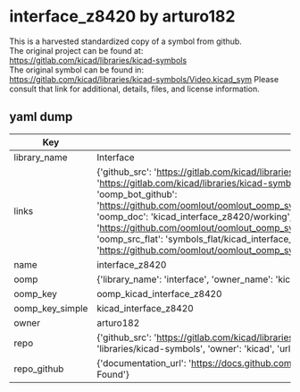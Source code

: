 # interface_z8420 by arturo182  
This is a harvested standardized copy of a symbol from github.  
The original project can be found at:  
https://gitlab.com/kicad/libraries/kicad-symbols  
The original symbol can be found in:
https://gitlab.com/kicad/libraries/kicad-symbols/Video.kicad_sym
Please consult that link for additional, details, files, and license information.  
## yaml dump  
| Key | Value |  
| --- | --- |  
| library_name | Interface |  
| links | {'github_src': 'https://gitlab.com/kicad/libraries/kicad-symbols/Video.kicad_sym', 'github_src_repo': 'https://gitlab.com/kicad/libraries/kicad-symbols', 'oomp_bot': 'kicad_interface_z8420/working', 'oomp_bot_github': 'https://github.com/oomlout/oomlout_oomp_symbol_bot/tree/main/kicad_interface_z8420/working', 'oomp_doc': 'kicad_interface_z8420/working', 'oomp_doc_github': 'https://github.com/oomlout/oomlout_oomp_symbol_doc/tree/main/kicad_interface_z8420/working', 'oomp_src_flat': 'symbols_flat/kicad_interface_z8420/working', 'oomp_src_flat_github': 'https://github.com/oomlout/oomlout_oomp_symbol_src/tree/main/kicad_interface_z8420/working'} |  
| name | interface_z8420 |  
| oomp | {'library_name': 'interface', 'owner_name': 'kicad', 'symbol_name': 'interface_z8420'} |  
| oomp_key | oomp_kicad_interface_z8420 |  
| oomp_key_simple | kicad_interface_z8420 |  
| owner | arturo182 |  
| repo | {'github_src': 'https://gitlab.com/kicad/libraries/kicad-symbols/Video.kicad_sym', 'name': 'libraries/kicad-symbols', 'owner': 'kicad', 'url': 'https://gitlab.com/kicad/libraries/kicad-symbols'} |  
| repo_github | {'documentation_url': 'https://docs.github.com/rest/repos/repos#get-a-repository', 'message': 'Not Found'} |  

